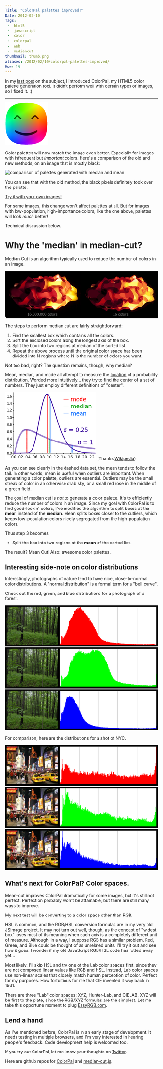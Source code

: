 ```yaml
---
Title: "ColorPal palettes improved!"
Date: 2012-02-10
Tags:
 -  html5
 -  javascript
 -  color
 -  colorpal
 -  web
 -  mediancut
thumbnail: thumb.png
aliases: /2012/02/10/colorpal-palettes-improved/
Mwc: 19
---
```


In my [last post](/2012/01/16/colorpal-alpha/) on the subject, I introduced
ColorPal, my HTML5 color palette generation tool. It didn't perform well with
certain types of images, so I fixed it. :)

---

[<img src="colorpal_logo.png" alt="ColorPal logo" title=""
/>](/projects/colorpal)

Color palettes will now match the image even better. Especially for images
with infrequent but _important_ colors. Here's a comparison of the old and new
methods, on an image that is mostly black:

![comparison of palettes generated with median and
mean](median-mean-comparison.png)

You can see that with the old method, the black pixels definitely took over the
palette.

[Try it with your own images!](/projects/colorpal)

For some images, this change won't affect palettes at all. But for images with
low-population, high-importance colors, like the one above, palettes will look
_much_ better!

Technical discussion below.

# Why the 'median' in median-cut?

Median Cut is an algorithm typically used to reduce the number of colors in an
image.

![16 million colors versus 16 colors](median-cut-example.png)

The steps to perform median cut are fairly straightforward:

1.  Find the smallest box which contains all the colors.
2.  Sort the enclosed colors along the longest axis of the box.
3.  Split the box into two regions at median of the sorted list.
4.  Repeat the above process until the original color space has been divided into N regions where N is the number of colors you want.

Not too bad, right? The question remains, though, why median?

Mean, median, and mode all attempt to measure the
[location](http://en.wikipedia.org/wiki/Location_parameter) of a probability
distribution. Worded more intuitively... they try to find the center of a set
of numbers. They just employ different definitions of "center".

![mean, median, and mode graphed](mean_median_mode.png)
(Thanks [Wikipedia](http://en.wikipedia.org/wiki/Median))

As you can see clearly in the dashed data set, the mean tends to follow the
tail. In other words, mean is useful when outliers are important. When
generating a color palette, outliers are essential. Outliers may be the small
streak of color in an otherwise drab sky, or a small red rose in the middle of
a green field.

The goal of median cut is _not_ to generate a color palette. It's to
efficiently reduce the number of colors in an image. Since my goal with
ColorPal is to find good-lookin' colors, I've modified the algorithm to split
boxes at the **mean** instead of the **median**. Mean splits boxes closer to
the outliers, which keeps low-population colors nicely segregated from the
high-population colors.

Thus step 3 becomes:

- Split the box into two regions at the <b>mean</b> of the sorted list.

The result? Mean Cut! Also: awesome color palettes.

## Interesting side-note on color distributions

Interestingly, photographs of nature tend to have nice, close-to-normal color
distributions. A "normal distribution" is a formal term for a "bell curve".

Check out the red, green, and blue distributions for a photograph of a forest.

![Forest red   pixel distribution](forest_r.png)
![Forest green pixel distribution](forest_g.png)
![Forest blue  pixel distribution](forest_b.png)

For comparison, here are the distributions for a shot of NYC.

![City   red   pixel distribution](city_r.png)
![City   green pixel distribution](city_g.png)
![City   blue  pixel distribution](city_b.png)

## What's next for ColorPal? Color spaces.

Mean-cut improves ColorPal dramatically for some images, but it's still not
perfect. Perfection probably won't be attainable, but there are still many
ways to improve.

My next test will be converting to a color space other than RGB.

HSL is common, and the RGB/HSL conversion formulas are in my very old JSImage
project. It may not turn out well, though, as the concept of "widest box"
loses most of its meaning when each axis is a completely different unit of
measure. Although, in a way, I suppose RGB has a similar problem. Red, Green,
and Blue could be thought of as unrelated units. I'll try it out and see how
it goes. I wonder if my old JavaScript RGB/HSL code has rotted away yet...

Most likely, I'll skip HSL and try one of the
[Lab](http://en.wikipedia.org/wiki/Lab_color_space) color spaces first, since
they are not composed linear values like RGB and HSL. Instead, Lab color
spaces use non-linear scales that closely match human perception of color.
Perfect for my purposes. How fortuitious for me that CIE invented it way back
in 1931.

There are three "Lab" color spaces: XYZ, Hunter-Lab,
and CIELAB. XYZ will be first to the plate, since the RGB/XYZ formulas are
the simplest. Let me take this opportune moment to plug
[EasyRGB.com](http://www.easyrgb.com/index.php?X=MATH).

## Lend a hand

As I've mentioned before, ColorPal is in an early stage of development. It
needs testing in multiple browsers, and I'm very interested in hearing people's
feedback. Code development help is welcomed too.

If you try out ColorPal, let me know your thoughts on
[Twitter](https://twitter.com/mwcz).

Here are github repos for [ColorPal](https://github.com/mwcz/ColorPal) and
[median-cut.js](https://github.com/mwcz/median-cut-js).
